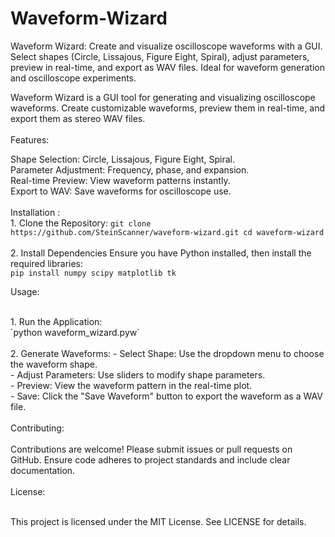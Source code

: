 # Waveform-Wizard
Waveform Wizard: Create and visualize oscilloscope waveforms with a GUI. Select shapes (Circle, Lissajous, Figure Eight, Spiral), adjust parameters, preview in real-time, and export as WAV files. Ideal for waveform generation and oscilloscope experiments.

Waveform Wizard is a GUI tool for generating and visualizing oscilloscope waveforms. Create customizable waveforms, preview them in real-time, and export them as stereo WAV files.
<br/>
<br/>
Features:
<br/>

  Shape Selection: Circle, Lissajous, Figure Eight, Spiral.
  <br/>
  Parameter Adjustment: Frequency, phase, and expansion.
  <br/>
  Real-time Preview: View waveform patterns instantly.
  <br/>
  Export to WAV: Save waveforms for oscilloscope use.
<br/>
<br/>
  Installation : 
  <br/>
    1. Clone the Repository:
      `git clone https://github.com/SteinScanner/waveform-wizard.git
      cd waveform-wizard`
<br/>
<br/>
    2. Install Dependencies
      Ensure you have Python installed, then install the required libraries:
      <br/>
      `pip install numpy scipy matplotlib tk`
<br/>

Usage:

<br/>
1. Run the Application:
  <br/>
  `python waveform_wizard.pyw`
  <br/>
  <br/>
  2. Generate Waveforms:
    - Select Shape: Use the dropdown menu to choose the waveform shape.
       <br/>
    - Adjust Parameters: Use sliders to modify shape parameters.
       <br/>
    - Preview: View the waveform pattern in the real-time plot.
       <br/>
    - Save: Click the "Save Waveform" button to export the waveform as a WAV file.
  <br/>
    <br/>
Contributing:
<br/>
<br/>
Contributions are welcome! Please submit issues or pull requests on GitHub. Ensure code adheres to project standards and include clear documentation.
<br/>
<br/>
License:
<br/>
<br/>

This project is licensed under the MIT License. See LICENSE for details.
